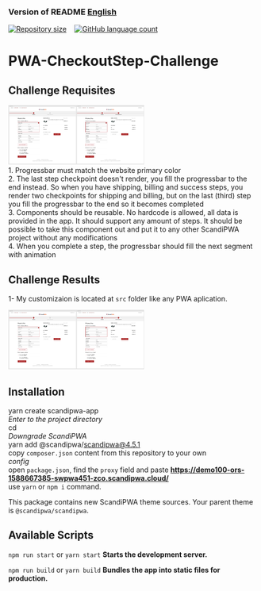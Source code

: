 ### Version of README [English](./README-en.md)

<div style="display: flex; gap:1rem;">
<a href="#">
<img alt="Repository size" src="https://img.shields.io/github/repo-size/GusRot/PWA-Challenge">
</a>
<a href="#">
<img alt="GitHub language count" src="https://img.shields.io/github/languages/count/GusRot/PWA-Challenge?color=%2304D361">
</a>
</div>

# PWA-CheckoutStep-Challenge

## Challenge Requisites

<div>
    <img style="height: 120px" src="images/challengeRequisites.png">
</div>
1. Progressbar must match the website primary color <br>
2. The last step checkpoint doesn't render, you fill the progressbar to the end instead. So when you have shipping, billing and success steps, you render two checkpoints for shipping and billing, but on the last (third) step you fill the progressbar to the end so it becomes completed <br>
3. Components should be reusable. No hardcode is allowed, all data is provided in the app. It should support any amount of steps. It should be possible to take this component out and put it to any other ScandiPWA project without any modifications <br>
4. When you complete a step, the progressbar should fill the next segment with animation <br>

## Challenge Results

1- My customizaion is located at `src` folder like any PWA aplication.
<div>
    <img style="height: 120px" src="images/challengeRequisites.png">
</div>

## Installation

yarn create scandipwa-app <FOLDER> <br>
*Enter to the project directory* <br>
cd <FOLDER> <br>
*Downgrade ScandiPWA* <br>
yarn add @scandipwa/scandipwa@4.5.1 <br>
copy `composer.json` content from this repository to your own <br>
*config* <br>
open `package.json`, find the `proxy` field and paste **<https://demo100-ors-1588667385-swpwa451-zco.scandipwa.cloud/>** <br>
use `yarn` or `npm i` command.

This package contains new ScandiPWA theme sources. Your parent theme is `@scandipwa/scandipwa`.

## Available Scripts

`npm run start` or `yarn start`
**Starts the development server.**

`npm run build` or `yarn build`
**Bundles the app into static files for production.**
